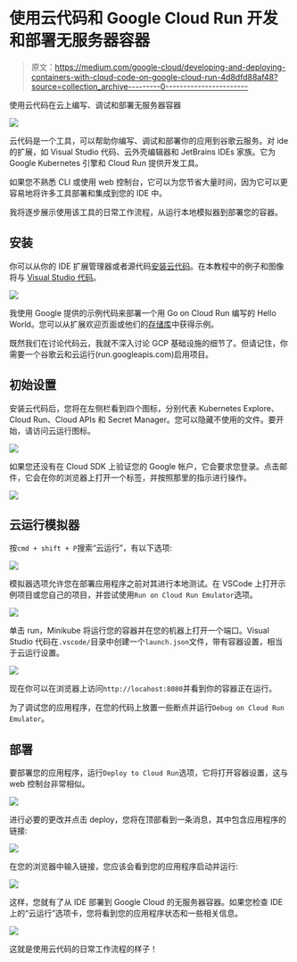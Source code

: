 # 使用云代码和 Google Cloud Run 开发和部署无服务器容器

> 原文：<https://medium.com/google-cloud/developing-and-deploying-containers-with-cloud-code-on-google-cloud-run-4d8dfd88af48?source=collection_archive---------0----------------------->

使用云代码在云上编写、调试和部署无服务器容器

![](img/83877be4427654db0bcf674c6e72ea7a.png)

云代码是一个工具，可以帮助你编写、调试和部署你的应用到谷歌云服务。对 ide 的扩展，如 Visual Studio 代码、云外壳编辑器和 JetBrains IDEs 家族。它为 Google Kubernetes 引擎和 Cloud Run 提供开发工具。

如果您不熟悉 CLI 或使用 web 控制台，它可以为您节省大量时间，因为它可以更容易地将许多工具部署和集成到您的 IDE 中。

我将逐步展示使用该工具的日常工作流程，从运行本地模拟器到部署您的容器。

## 安装

你可以从你的 IDE 扩展管理器或者源代码[安装云代码](https://github.com/GoogleCloudPlatform/cloud-code-vscode)。在本教程中的例子和图像将与 [Visual Studio 代码](https://code.visualstudio.com/)。

![](img/6ed65cc90eb39bbf11ffdf088a0266f3.png)

我使用 Google 提供的示例代码来部署一个用 Go on Cloud Run 编写的 Hello World。您可以从扩展欢迎页面或他们的[存储库](https://github.com/GoogleCloudPlatform/cloud-code-samples/tree/master/golang/go-cloud-run-hello-world)中获得示例。

既然我们在讨论代码云，我就不深入讨论 GCP 基础设施的细节了。但请记住，你需要一个谷歌云和云运行(run.googleapis.com)启用项目。

## 初始设置

安装云代码后，您将在左侧栏看到四个图标，分别代表 Kubernetes Explore、Cloud Run、Cloud APIs 和 Secret Manager。您可以隐藏不使用的文件。要开始，请访问云运行图标。

![](img/216bdb097bcf9b0575b68c2b0e61570e.png)

如果您还没有在 Cloud SDK 上验证您的 Google 帐户，它会要求您登录。点击邮件，它会在你的浏览器上打开一个标签，并按照那里的指示进行操作。

![](img/a82aadef7838d8a341186a239db34249.png)

## 云运行模拟器

按`cmd + shift + P`搜索“云运行”，有以下选项:

![](img/015d0b6fcdac7f839ed18b511220053d.png)

模拟器选项允许您在部署应用程序之前对其进行本地测试。在 VSCode 上打开示例项目或您自己的项目，并尝试使用`Run on Cloud Run Emulator`选项。

![](img/8b770b22ae9a5db5b4a4b1e17e7a5924.png)

单击 run，Minikube 将运行您的容器并在您的机器上打开一个端口。Visual Studio 代码在`.vscode/`目录中创建一个`launch.json`文件，带有容器设置，相当于云运行设置。

![](img/bf99db071f88864eb20147ce8964a9cf.png)

现在你可以在浏览器上访问`http://locahost:8080`并看到你的容器正在运行。

为了调试您的应用程序，在您的代码上放置一些断点并运行`Debug on Cloud Run Emulator`。

## 部署

要部署您的应用程序，运行`Deploy to Cloud Run`选项，它将打开容器设置，这与 web 控制台非常相似。

![](img/706671f33088b947433807173c654f98.png)

进行必要的更改并点击 deploy，您将在顶部看到一条消息，其中包含应用程序的链接:

![](img/d63643f217fdff33fc413c3c55570943.png)

在您的浏览器中输入链接，您应该会看到您的应用程序启动并运行:

![](img/8ab7b0e57fea9bd85f11b9e4098fb4d9.png)

这样，您就有了从 IDE 部署到 Google Cloud 的无服务器容器。如果您检查 IDE 上的“云运行”选项卡，您将看到您的应用程序状态和一些相关信息。

![](img/ef23a04b44b90b1582621b06a5e24b73.png)

这就是使用云代码的日常工作流程的样子！